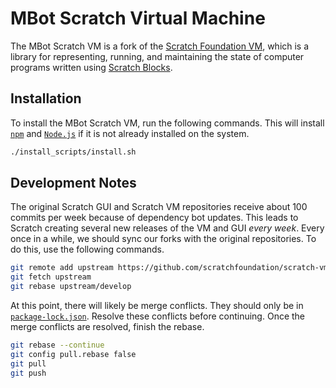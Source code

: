 # MBot Scratch Virtual Machine
The MBot Scratch VM is a fork of the [Scratch Foundation VM](https://github.com/scratchfoundation/scratch-vm/), which is a library for representing, running, and maintaining the state of computer programs written using [Scratch Blocks](https://github.com/scratchfoundation/scratch-blocks).

## Installation
To install the MBot Scratch VM, run the following commands. This will install [`npm`](https://docs.npmjs.com/about-npm) and [`Node.js`](https://nodejs.org/en/about) if it is not already installed on the system. 
```bash
./install_scripts/install.sh
```

## Development Notes
The original Scratch GUI and Scratch VM repositories receive about 100 commits per week because of dependency bot updates. This leads to Scratch creating several new releases of the VM and GUI *every week*. Every once in a while, we should sync our forks with the original repositories. To do this, use the following commands.

```bash
git remote add upstream https://github.com/scratchfoundation/scratch-vm.git
git fetch upstream
git rebase upstream/develop
```
At this point, there will likely be merge conflicts. They should only be in [`package-lock.json`](https://github.com/broderio/mbot_scratch_gui/blob/develop/package-lock.json). Resolve these conflicts before continuing. Once the merge conflicts are resolved, finish the rebase.
```bash
git rebase --continue
git config pull.rebase false
git pull
git push
```